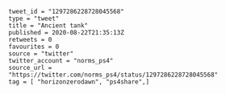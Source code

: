 ```
tweet_id = "1297286228728045568"
type = "tweet"
title = "Ancient tank"
published = 2020-08-22T21:35:13Z
retweets = 0
favourites = 0
source = "twitter"
twitter_account = "norms_ps4"
source_url = "https://twitter.com/norms_ps4/status/1297286228728045568"
tag = [ "horizonzerodawn", "ps4share",]
```

<p class='image'><img src='https://mnf.m17s.net/2020/08/22/EgDi8l9XkAEyeAP.jpg' alt=''></p>

